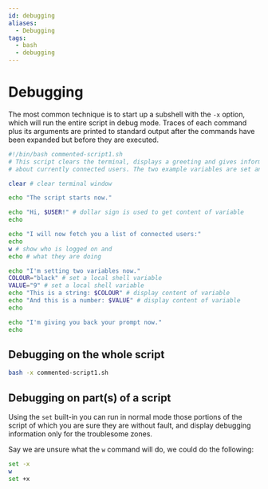 ```yaml
---
id: debugging
aliases:
  - Debugging
tags:
  - bash
  - debugging
---
```


# Debugging

The most common technique is to start up a subshell with the `-x` option, which
will run the entire script in debug mode. Traces of each command plus its
arguments are printed to standard output after the commands have been expanded
but before they are executed.

```bash
#!/bin/bash commented-script1.sh
# This script clears the terminal, displays a greeting and gives information
# about currently connected users. The two example variables are set and displayed.

clear # clear terminal window

echo "The script starts now."

echo "Hi, $USER!" # dollar sign is used to get content of variable
echo

echo "I will now fetch you a list of connected users:"
echo
w # show who is logged on and
echo # what they are doing

echo "I'm setting two variables now."
COLOUR="black" # set a local shell variable
VALUE="9" # set a local shell variable
echo "This is a string: $COLOUR" # display content of variable
echo "And this is a number: $VALUE" # display content of variable
echo

echo "I'm giving you back your prompt now."
echo
```

## Debugging on the whole script

```bash
bash -x commented-script1.sh
```

## Debugging on part(s) of a script

Using the `set` built-in you can run in normal mode those portions of the script
of which you are sure they are without fault, and display debugging information
only for the troublesome zones.

Say we are unsure what the `w` command will do, we could do the following:

```bash
set -x
w
set +x
```
